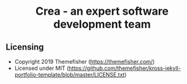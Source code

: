 <div align="center">
	<h1>Crea - an expert software development team</h1>
</div>

## Licensing

- Copyright 2019 Themefisher (https://themefisher.com/)
- Licensed under MIT (https://github.com/themefisher/kross-jekyll-portfolio-template/blob/master/LICENSE.txt)

